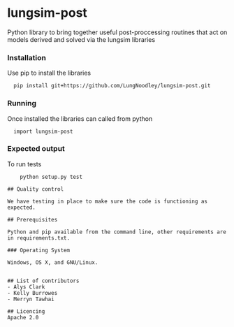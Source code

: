 # lungsim-post
 Python library to bring together useful post-proccessing routines that act on models derived and solved via the lungsim libraries

### Installation

Use pip to install the libraries
```
  pip install git+https://github.com/LungNoodley/lungsim-post.git
```
### Running

Once installed the libraries can called from python
```
  import lungsim-post
```

### Expected output
To run tests
```
    python setup.py test
    
## Quality control

We have testing in place to make sure the code is functioning as expected.

## Prerequisites

Python and pip available from the command line, other requirements are in requirements.txt.

### Operating System

Windows, OS X, and GNU/Linux.


## List of contributors
- Alys Clark
- Kelly Burrowes
- Merryn Tawhai

## Licencing
Apache 2.0
